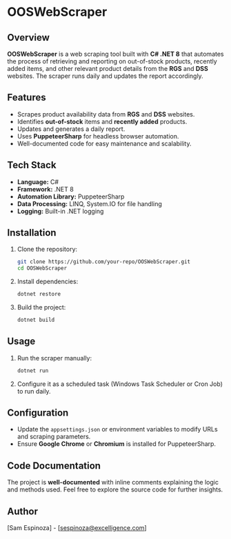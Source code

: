 # OOSWebScraper

## Overview
**OOSWebScraper** is a web scraping tool built with **C# .NET 8** that automates the process of retrieving and reporting on out-of-stock products, recently added items, and other relevant product details from the **RGS** and **DSS** websites. The scraper runs daily and updates the report accordingly.

## Features
- Scrapes product availability data from **RGS** and **DSS** websites.
- Identifies **out-of-stock** items and **recently added** products.
- Updates and generates a daily report.
- Uses **PuppeteerSharp** for headless browser automation.
- Well-documented code for easy maintenance and scalability.

## Tech Stack
- **Language:** C#
- **Framework:** .NET 8
- **Automation Library:** PuppeteerSharp
- **Data Processing:** LINQ, System.IO for file handling
- **Logging:** Built-in .NET logging

## Installation
1. Clone the repository:
   ```sh
   git clone https://github.com/your-repo/OOSWebScraper.git
   cd OOSWebScraper
   ```
2. Install dependencies:
   ```sh
   dotnet restore
   ```
3. Build the project:
   ```sh
   dotnet build
   ```

## Usage
1. Run the scraper manually:
   ```sh
   dotnet run
   ```
2. Configure it as a scheduled task (Windows Task Scheduler or Cron Job) to run daily.

## Configuration
- Update the `appsettings.json` or environment variables to modify URLs and scraping parameters.
- Ensure **Google Chrome** or **Chromium** is installed for PuppeteerSharp.

## Code Documentation
The project is **well-documented** with inline comments explaining the logic and methods used. Feel free to explore the source code for further insights.

## Author
[Sam Espinoza] - [sespinoza@excelligence.com]
